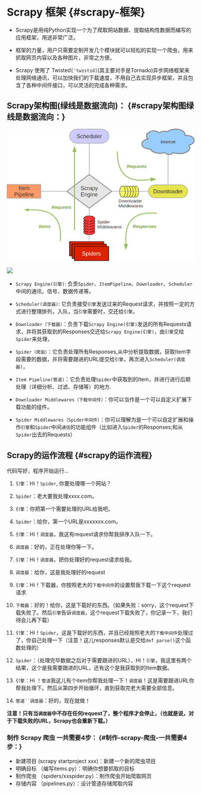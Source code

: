 # Scrapy 框架 {#scrapy-框架}

* Scrapy是用纯Python实现一个为了爬取网站数据、提取结构性数据而编写的应用框架，用途非常广泛。

* 框架的力量，用户只需要定制开发几个模块就可以轻松的实现一个爬虫，用来抓取网页内容以及各种图片，非常之方便。

* Scrapy 使用了 Twisted`['twɪstɪd]`\(其主要对手是Tornado\)异步网络框架来处理网络通讯，可以加快我们的下载速度，不用自己去实现异步框架，并且包含了各种中间件接口，可以灵活的完成各种需求。

## Scrapy架构图\(绿线是数据流向\)： {#scrapy架构图绿线是数据流向：}

![](/assets/scrapy_all.png)

![](../images/scrapy_all.png)

* `Scrapy Engine(引擎)`: 负责`Spider`、`ItemPipeline`、`Downloader`、`Scheduler`中间的通讯，信号、数据传递等。

* `Scheduler(调度器)`: 它负责接受`引擎`发送过来的Request请求，并按照一定的方式进行整理排列，入队，当`引擎`需要时，交还给`引擎`。

* `Downloader（下载器）`：负责下载`Scrapy Engine(引擎)`发送的所有Requests请求，并将其获取到的Responses交还给`Scrapy Engine(引擎)`，由`引擎`交给`Spider`来处理，

* `Spider（爬虫）`：它负责处理所有Responses,从中分析提取数据，获取Item字段需要的数据，并将需要跟进的URL提交给`引擎`，再次进入`Scheduler(调度器)`，

* `Item Pipeline(管道)`：它负责处理`Spider`中获取到的Item，并进行进行后期处理（详细分析、过滤、存储等）的地方.

* `Downloader Middlewares（下载中间件）`：你可以当作是一个可以自定义扩展下载功能的组件。

* `Spider Middlewares（Spider中间件）`：你可以理解为是一个可以自定扩展和操作`引擎`和`Spider`中间`通信`的功能组件（比如进入`Spider`的Responses;和从`Spider`出去的Requests）

## Scrapy的运作流程 {#scrapy的运作流程}

代码写好，程序开始运行...

1. `引擎`：Hi！`Spider`, 你要处理哪一个网站？

2. `Spider`：老大要我处理xxxx.com。

3. `引擎`：你把第一个需要处理的URL给我吧。

4. `Spider`：给你，第一个URL是xxxxxxx.com。

5. `引擎`：Hi！`调度器`，我这有request请求你帮我排序入队一下。

6. `调度器`：好的，正在处理你等一下。

7. `引擎`：Hi！`调度器`，把你处理好的request请求给我。

8. `调度器`：给你，这是我处理好的request

9. `引擎`：Hi！下载器，你按照老大的`下载中间件`的设置帮我下载一下这个request请求

10. `下载器`：好的！给你，这是下载好的东西。（如果失败：sorry，这个request下载失败了。然后`引擎`告诉`调度器`，这个request下载失败了，你记录一下，我们待会儿再下载）

11. `引擎`：Hi！`Spider`，这是下载好的东西，并且已经按照老大的`下载中间件`处理过了，你自己处理一下（注意！这儿responses默认是交给`def parse()`这个函数处理的）

12. `Spider`：（处理完毕数据之后对于需要跟进的URL），Hi！`引擎`，我这里有两个结果，这个是我需要跟进的URL，还有这个是我获取到的Item数据。

13. `引擎`：Hi ！`管道`我这儿有个item你帮我处理一下！`调度器`！这是需要跟进URL你帮我处理下。然后从第四步开始循环，直到获取完老大需要全部信息。

14. ```管道``调度器```：好的，现在就做！

**注意！只有当`调度器`中不存在任何request了，整个程序才会停止，（也就是说，对于下载失败的URL，Scrapy也会重新下载。）**

### 制作 Scrapy 爬虫 一共需要4步： {#制作-scrapy-爬虫-一共需要4步：}

* 新建项目 \(scrapy startproject xxx\)：新建一个新的爬虫项目
* 明确目标 （编写items.py）：明确你想要抓取的目标
* 制作爬虫 （spiders/xxspider.py）：制作爬虫开始爬取网页
* 存储内容 （pipelines.py）：设计管道存储爬取内容



